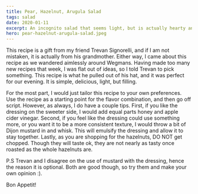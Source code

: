 ```yaml
---
title: Pear, Hazelnut, Arugula Salad
tags: salad
date: 2020-01-11
excerpt: An incognito salad that seems light, but is actually hearty and flavorful
hero: pear-hazelnut-arugula-salad.jpeg
---
```


<v-row>
<v-col>
<v-img-custom src="pear-hazelnut-arugula-salad.jpeg" alt="pear and hazelnut arugula salad" class="hero-img"> </v-img-custom>

This recipe is a gift from my friend Trevan Signorelli, and if I am not
mistaken, it is actually from his grandmother. Either way, I came about
this recipe as we wandered aimlessly around Wegmans. Having made too many
new recipes that week, I was flat out of ideas, so I told Trevan to pick something. This recipe is what he pulled out of his hat, and it was perfect
for our evening. It is simple, delicious, light, but filling.

For the most part, I would just tailor this recipe to your own preferences. Use the recipe as a starting point for the flavor combination, and then go off script. However, as always, I do have a couple tips. First, if you like the dressing on the sweeter side, I would add equal parts honey and apple cider vinegar. Second, if you feel like the dressing could use something more, or you want it to be a more consistent texture, I would throw a bit of Dijon mustard in and whisk. This will emulsify the dressing and allow it to stay together. Lastly, as you are shopping for the hazelnuts, DO NOT get chopped. Though they will taste ok, they are not nearly as tasty once roasted as the whole hazelnuts are.

P.S Trevan and I disagree on the use of mustard with the dressing, hence the reason it is optional. Both are good though, so try them and make your own opinion :).

Bon Appetit!

</v-col>
</v-row>
<v-row>
  <v-col lg="3" sm="12">
    <v-ingredients-list title="Ingredients" file-path="2020-01-11/pear-hazelnut-arugula-salad-info.json" json-key="ingredients"> </v-ingredients-list>
  </v-col>
  <v-col lg="9" sm="12">
    <v-instructions-list title="Instructions" file-path="2020-01-11/pear-hazelnut-arugula-salad-info.json" json-key="instructions"> </v-instructions-list>
  </v-col>
</v-row>

<v-row>
  <v-col lg="3" sm="12">
    <v-ingredients-list title="Dressing Ingredients" file-path="2020-01-11/pear-hazelnut-arugula-salad-info.json" json-key="dressingIngredients"> </v-ingredients-list>
  </v-col>
  <v-col lg="9" sm="12">
    <v-instructions-list title="Dressing Instructions" file-path="2020-01-11/pear-hazelnut-arugula-salad-info.json" json-key="dressingInstructions"> </v-instructions-list>
  </v-col>
</v-row>

